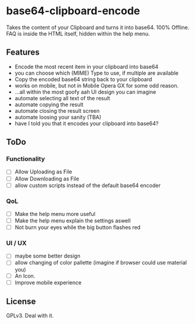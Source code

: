 # base64-clipboard-encode
Takes the content of your Clipboard and turns it into base64. 100% Offline.
FAQ is inside the HTML itself, hidden within the help menu.

## Features
- Encode the most recent item in your clipboard into base64
- you can choose which (MIME) Type to use, if multiple are available
- Copy the encoded base64 string back to your clipboard
- works on mobile, but not in Mobile Opera GX for some odd reason.
- ...all within the most goofy aah UI design you can imagine
- automate selecting all text of the result
- automate copying the result
- automate closing the result screen
- automate loosing your sanity (TBA)
- have I told you that it encodes your clipboard into base64?

## ToDo
### Functionality
- [ ] Allow Uploading as File
- [ ] Allow Downloading as File
- [ ] allow custom scripts instead of the default base64 encoder

### QoL
- [ ] Make the help menu more useful
- [ ] Make the help menu explain the settings aswell
- [ ] Not burn your eyes while the big button flashes red

### UI / UX
- [ ] maybe some better design
- [ ] allow changing of color pallette (imagine if browser could use material you)
- [ ] An Icon.
- [ ] Improve mobile experience

## License
GPLv3. Deal with it.
